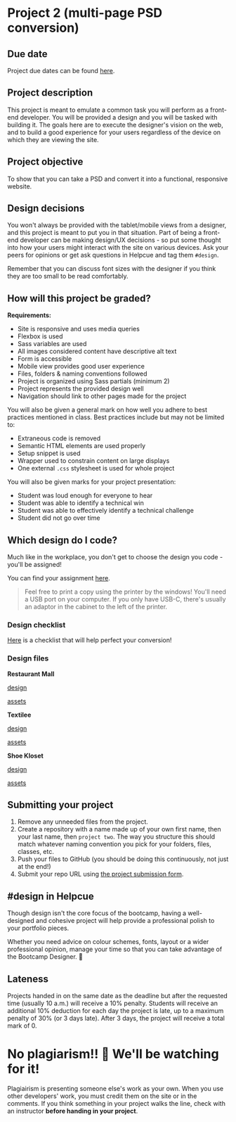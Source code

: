 # Project 2 (multi-page PSD conversion)
## Due date
Project due dates can be found [here](https://github.com/HackerYou/bootcamp-notes/blob/master/stuff-you-need-to-know/important-dates.md).

## Project description
This project is meant to emulate a common task you will perform as a front-end developer. You will be provided a design and you will be tasked with building it. The goals here are to execute the designer's vision on the web, and to build a good experience for your users regardless of the device on which they are viewing the site.

## Project objective
To show that you can take a PSD and convert it into a functional, responsive website.

## Design decisions
You won't always be provided with the tablet/mobile views from a designer, and this project is meant to put you in that situation. Part of being a front-end developer can be making design/UX decisions - so put some thought into how your users might interact with the site on various devices. Ask your peers for opinions or get ask questions in Helpcue and tag them `#design`. 

Remember that you can discuss font sizes with the designer if you think they are too small to be read comfortably.

## How will this project be graded?

**Requirements:**
* Site is responsive and uses media queries
* Flexbox is used
* Sass variables are used
* All images considered content have descriptive alt text
* Form is accessible
* Mobile view provides good user experience
* Files, folders & naming conventions followed 
* Project is organized using Sass partials (minimum 2)
* Project represents the provided design well
* Navigation should link to other pages made for the project

You will also be given a general mark on how well you adhere to best practices mentioned in class. Best practices include but may not be limited to:
* Extraneous code is removed
* Semantic HTML elements are used properly
* Setup snippet is used    
* Wrapper used to constrain content on large displays
* One external `.css` stylesheet is used for whole project

You will also be given marks for your project presentation:
* Student was loud enough for everyone to hear
* Student was able to identify a technical win
* Student was able to effectively identify a technical challenge
* Student did not go over time

## Which design do I code?
Much like in the workplace, you don't get to choose the design you code - you'll be assigned! 

You can find your assignment [here](https://docs.google.com/spreadsheets/d/12P9pcvsRTf7Qek_FYETltPLghetwuyy5epxRaxqRns4/edit?usp=sharing).

> Feel free to print a copy using the printer by the windows! You'll need a USB port on your computer. If you only have USB-C, there's usually an adaptor in the cabinet to the left of the printer.

### Design checklist
[Here](https://docs.google.com/document/u/1/d/17GYf0CfvD8Mdt4fXXH_03Hc-L-y9V3xLSbO5AIfdK54/edit?usp=sharing) is a checklist that will help perfect your conversion!

### Design files

**Restaurant Mall**

[design](https://scene.zeplin.io/project/5db9035f3cab221121e50087)

[assets](https://hychalknotes.s3.amazonaws.com/the-restaurant-mall-assets.zip)


**Textilee**

[design](https://scene.zeplin.io/project/5db906420eb3b183b27088b7)

[assets](https://hychalknotes.s3.amazonaws.com/textilee-assets.zip)


**Shoe Kloset** 

[design](https://scene.zeplin.io/project/5db906b46dd9b622d51530b9)

[assets](https://hychalknotes.s3.amazonaws.com/shoe-kloset-assets.zip)

## Submitting your project

1. Remove any unneeded files from the project.
2. Create a repository with a name made up of your own first name, then your last name, then `project two`. The way you structure this should match whatever naming convention you pick for your folders, files, classes, etc.
3. Push your files to GitHub (you should be doing this continuously, not just at the end!)
4. Submit your repo URL using [the project submission form](http://bit.ly/HYsubmissions).

## #design in Helpcue

Though design isn't the core focus of the bootcamp, having a well-designed and cohesive project will help provide a professional polish to your portfolio pieces. 

Whether you need advice on colour schemes, fonts, layout or a wider professional opinion, manage your time so that you can take advantage of the Bootcamp Designer. 🎨

## Lateness
Projects handed in on the same date as the deadline but after the requested time (usually 10 a.m.) will receive a 10% penalty. Students will receive an additional 10% deduction for each day the project is late, up to a maximum penalty of 30% (or 3 days late). After 3 days, the project will receive a total mark of 0.

# No plagiarism!! 👀 We'll be watching for it!
Plagiairism is presenting someone else's work as your own. When you use other developers' work, you must credit them on the site or in the comments. If you think something in your project walks the line, check with an instructor **before handing in your project**.
